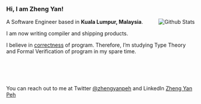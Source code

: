 ### Hi, I am Zheng Yan!

<img align="right" src="https://github-readme-stats.vercel.app/api/top-langs/?username=zypeh&hide=javascript,html,css,vue,typescript,emacs%20lisp,go&layout=compact&langs_count=10" alt="Github Stats" />

A Software Engineer based in **Kuala Lumpur, Malaysia**.

I am now writing compiler and shipping products.

I believe in [correctness](https://en.wikipedia.org/wiki/Correctness_(computer_science)) of program. Therefore, I’m studying Type Theory and Formal Verification of program in my spare time.

<br></br>
<br></br>
You can reach out to me at Twitter [@zhengyanpeh](https://twitter.com/ZhengyanPeh) and LinkedIn [Zheng Yan Peh](https://www.linkedin.com/in/zheng-yan-peh-947a7a117/)
